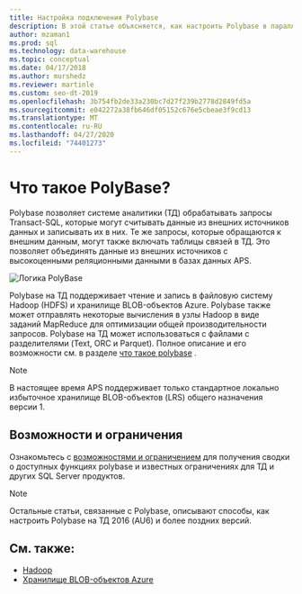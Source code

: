 ```yaml
---
title: Настройка подключения Polybase
description: В этой статье объясняется, как настроить Polybase в параллельном хранилище данных для подключения к внешним источникам данных хранилища больших двоичных объектов Hadoop или Microsoft Azure. Используйте Polybase для выполнения запросов, которые объединяют данные из нескольких источников, включая Hadoop, хранилище BLOB-объектов Azure и Параллельное хранилище данных.
author: mzaman1
ms.prod: sql
ms.technology: data-warehouse
ms.topic: conceptual
ms.date: 04/17/2018
ms.author: murshedz
ms.reviewer: martinle
ms.custom: seo-dt-2019
ms.openlocfilehash: 3b754fb2de33a230bc7d27f239b2778d2849fd5a
ms.sourcegitcommit: e042272a38fb646df05152c676e5cbeae3f9cd13
ms.translationtype: MT
ms.contentlocale: ru-RU
ms.lasthandoff: 04/27/2020
ms.locfileid: "74401273"
---
```

# <a name="what-is-polybase"></a>Что такое PolyBase?
Polybase позволяет системе аналитики (ТД) обрабатывать запросы Transact-SQL, которые могут считывать данные из внешних источников данных и записывать их в них. Те же запросы, которые обращаются к внешним данным, могут также включать таблицы связей в ТД. Это позволяет объединять данные из внешних источников с высокоценными реляционными данными в базах данных APS.

![Логика PolyBase](media/polybase/polybase-logical.png)

Polybase на ТД поддерживает чтение и запись в файловую систему Hadoop (HDFS) и хранилище BLOB-объектов Azure. Polybase также может отправлять некоторые вычисления в узлы Hadoop в виде заданий MapReduce для оптимизации общей производительности запросов. Polybase на ТД может использоваться с файлами с разделителями (Text, ORC и Parquet). Полное описание и его возможности см. в разделе [что такое polybase](https://docs.microsoft.com/sql/relational-databases/polybase/polybase-guide) .

> [!NOTE]
> В настоящее время APS поддерживает только стандартное локально избыточное хранилище BLOB-объектов (LRS) общего назначения версии 1.

## <a name="features-and-limitations"></a>Возможности и ограничения
Ознакомьтесь с [возможностями и ограничением](https://docs.microsoft.com/sql/relational-databases/polybase/polybase-versioned-feature-summary) для получения сводки о доступных функциях polybase и известных ограничениях для ТД и других SQL Server продуктов.

> [!NOTE] 
> Остальные статьи, связанные с Polybase, описывают способы, как настроить Polybase на ТД 2016 (AU6) и более поздних версий.

## <a name="see-also"></a>См. также:
- [Hadoop](polybase-configure-hadoop.md)
- [Хранилище BLOB-объектов Azure](polybase-configure-azure-blob-storage.md)
<!-- MISSING LINKS [PolyBase &#40;SQL Server PDW&#41;](../sqlpdw/polybase-sql-server-pdw.md)  -->  
  
